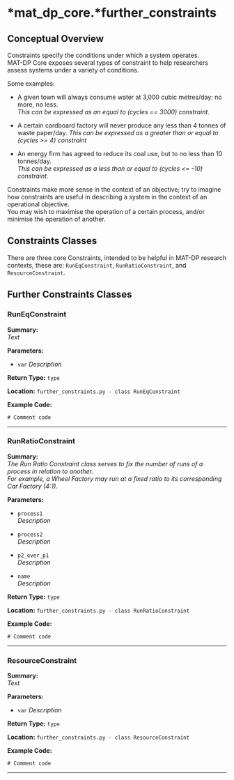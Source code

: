 # *mat_dp_core.***further_constraints**

## Conceptual Overview

Constraints specify the conditions under which a system operates.  
MAT-DP Core exposes several types of constraint to help researchers assess systems under a variety of conditions.

Some examples:  

* A given town will always consume water at 3,000 cubic metres/day: no more, no less.  
  *This can be expressed as an equal to (cycles == 3000) constraint.*

* A certain cardboard factory will never produce any less than 4 tonnes of waste paper/day.
  *This can be expressed as a greater than or equal to (cycles >= 4) constraint*

* An energy firm has agreed to reduce its coal use, but to no less than 10 tonnes/day.  
  *This can be expressed as a less than or equal to (cycles <= -10) constraint.*

Constraints make more sense in the context of an objective; try to imagine how constraints are useful in describing a system in the context of an operational objective.  
You may wish to maximise the operation of a certain process, and/or minimise the operation of another.


## **Constraints** Classes

There are three core Constraints, intended to be helpful in MAT-DP research contexts, these are: ```RunEqConstraint```, ```RunRatioConstraint```, and ```ResourceConstraint```.

## **Further Constraints** Classes

### **RunEqConstraint**

**Summary:**  
*Text*

**Parameters:**

* ```var```
  *Description*

**Return Type:**  ```type```

**Location:** ```further_constraints.py - class RunEqConstraint```

**Example Code:**
```
# Comment code
```

---

### **RunRatioConstraint**

**Summary:**  
*The Run Ratio Constraint class serves to fix the number of runs of a process in relation to another.  
For example, a Wheel Factory may run at a fixed ratio to its corresponding Car Factory (4:1).*

**Parameters:**

* ```process1```  
  *Description*

* ```process2```  
  *Description*

* ```p2_over_p1```  
  *Description*

* ```name```  
  *Description*

**Return Type:**  ```type```

**Location:** ```further_constraints.py - class RunRatioConstraint```

**Example Code:**
```
# Comment code
```

---

### **ResourceConstraint**

**Summary:**  
*Text*

**Parameters:**

* ```var```
  *Description*

**Return Type:**  ```type```

**Location:** ```further_constraints.py - class ResourceConstraint```

**Example Code:**
```
# Comment code
```

---
